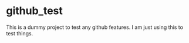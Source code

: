 # github_test
This is a dummy project to test any github features.
I am just using this to test things.
